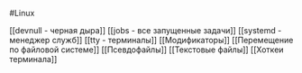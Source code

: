 #Linux

[[devnull - черная дыра]]
[[jobs - все запущенные задачи]]
[[systemd - менеджер служб]]
[[tty - терминалы]]
[[Модификаторы]]
[[Перемещение по файловой системе]]
[[Псевдофайлы]]
[[Текстовые файлы]]
[[Хоткеи терминала]]